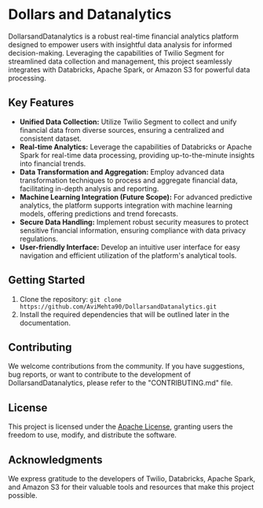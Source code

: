 # Dollars and Datanalytics

DollarsandDatanalytics is a robust real-time financial analytics platform designed to empower users with insightful data analysis for informed decision-making. Leveraging the capabilities of Twilio Segment for streamlined data collection and management, this project seamlessly integrates with Databricks, Apache Spark, or Amazon S3 for powerful data processing.

## Key Features

- **Unified Data Collection:** Utilize Twilio Segment to collect and unify financial data from diverse sources, ensuring a centralized and consistent dataset.
- **Real-time Analytics:** Leverage the capabilities of Databricks or Apache Spark for real-time data processing, providing up-to-the-minute insights into financial trends.
- **Data Transformation and Aggregation:** Employ advanced data transformation techniques to process and aggregate financial data, facilitating in-depth analysis and reporting.
- **Machine Learning Integration (Future Scope):** For advanced predictive analytics, the platform supports integration with machine learning models, offering predictions and trend forecasts.
- **Secure Data Handling:** Implement robust security measures to protect sensitive financial information, ensuring compliance with data privacy regulations.
- **User-friendly Interface:** Develop an intuitive user interface for easy navigation and efficient utilization of the platform's analytical tools.

## Getting Started

1. Clone the repository: `git clone https://github.com/AviMehta90/DollarsandDatanalytics.git`
2. Install the required dependencies that will be outlined later in the documentation.

## Contributing

We welcome contributions from the community. If you have suggestions, bug reports, or want to contribute to the development of DollarsandDatanalytics, please refer to the "CONTRIBUTING.md" file.

## License

This project is licensed under the [Apache License](https://www.apache.org/licenses/LICENSE-2.0), granting users the freedom to use, modify, and distribute the software.

## Acknowledgments

We express gratitude to the developers of Twilio, Databricks, Apache Spark, and Amazon S3 for their valuable tools and resources that make this project possible.
